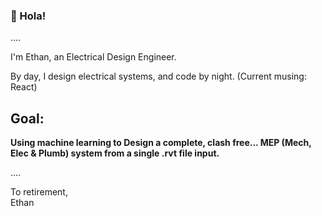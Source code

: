 ### 👋 Hola!

....

I'm Ethan, an Electrical Design Engineer. 

By day, I design electrical systems, and code by night. (Current musing: React)


## **Goal:** ##
**Using machine learning to Design a complete, clash free... MEP (Mech, Elec & Plumb) system from a single .rvt file input.**

....


To retirement,  
Ethan
